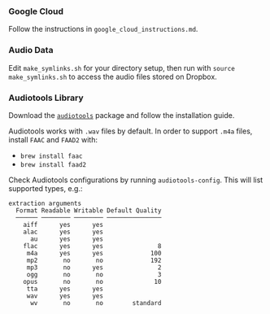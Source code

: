 ### Google Cloud
Follow the instructions in `google_cloud_instructions.md`.

### Audio Data
Edit `make_symlinks.sh` for your directory setup, then run with `source make_symlinks.sh` to access the audio files stored on Dropbox.

### Audiotools Library
Download the [`audiotools`](http://audiotools.sourceforge.net/install.html) package and follow the installation guide.

Audiotools works with `.wav` files by default. In order to support `.m4a` files, install `FAAC` and `FAAD2` with:
* `brew install faac`
* `brew install faad2`

Check Audiotools configurations by running `audiotools-config`. This will list supported types, e.g.:
```
extraction arguments
  Format Readable Writable Default Quality
  ────── ──────── ──────── ───────────────
    aiff      yes      yes
    alac      yes      yes
      au      yes      yes
    flac      yes      yes               8
     m4a      yes      yes             100
     mp2       no       no             192
     mp3       no      yes               2
     ogg       no       no               3
    opus       no       no              10
     tta      yes      yes
     wav      yes      yes
      wv       no       no        standard
```
